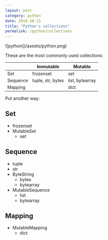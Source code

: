 ```yaml
---
layout: post
category: python
date: 2018-10-13
title: "Python's collections"
permalink: /python/collections
---
```

<div class="wide-logos" markdown="1">
![python](/assets/python.png)
</div>

These are the most commonly used collections:

|          | Immutable         | Mutable         |
|----------|-------------------|-----------------|
| Set      | frozenset         | set             |
| Sequence | tuple, str, bytes | list, bytearray |
| Mapping  |                   | dict            |

Put another way:

## Set

- frozenset
- MutableSet
    - set

## Sequence
- tuple
- str
- ByteString
    - bytes
    - bytearray
- MutableSequence
    - list
    - bytearray

## Mapping
- MutableMapping
    - dict
